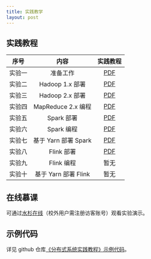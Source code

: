 ```yaml
---
title: 实践教学
layout: post
---
```


## 实践教程

|  序号  |         内容         |                           实践教程                           |
| :----: | :------------------: | :----------------------------------------------------------: |
| 实验一 |       准备工作       | [PDF](https://github.com/dasebigdata/dasebigdata.github.io/raw/master/assets/source/lab1.pdf) |
| 实验二 |   Hadoop 1.x 部署    | [PDF](https://github.com/dasebigdata/dasebigdata.github.io/raw/master/assets/source/lab2.pdf) |
| 实验三 |   Hadoop 2.x 部署    | [PDF](https://github.com/dasebigdata/dasebigdata.github.io/raw/master/assets/source/lab3.pdf) |
| 实验四 |  MapReduce 2.x 编程  | [PDF](https://github.com/dasebigdata/dasebigdata.github.io/raw/master/assets/source/lab4.pdf) |
| 实验五 |      Spark 部署      | [PDF](https://github.com/dasebigdata/dasebigdata.github.io/raw/master/assets/source/lab5.pdf) |
| 实验六 |      Spark 编程      | [PDF](https://github.com/dasebigdata/dasebigdata.github.io/raw/master/assets/source/lab6.pdf) |
| 实验七 | 基于 Yarn 部署 Spark | [PDF](https://github.com/dasebigdata/dasebigdata.github.io/raw/master/assets/source/lab7.pdf) |
| 实验八 |      Flink 部署      | [PDF](https://github.com/dasebigdata/dasebigdata.github.io/raw/master/assets/source/lab8.pdf) |
| 实验九 |      Flink 编程      |                             暂无                             |
| 实验十 | 基于 Yarn 部署 Flink |                             暂无                             |

## 在线慕课

可通过[水杉在线](https://www.shuishan.net.cn/education/course/1440496025543553025)（校外用户需注册访客账号）观看实验演示。

## 示例代码

详见 github 仓库[《分布式系统实践教程》示例代码](https://github.com/dasebigdata-ecnu/DistributedComputingSystems_LabCourse_Example)。

